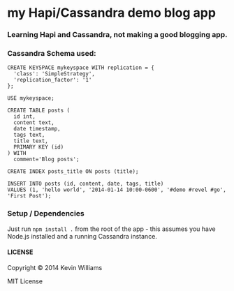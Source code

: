 # my Hapi/Cassandra demo blog app

### Learning Hapi and Cassandra, not making a good blogging app.

### Cassandra Schema used:

    CREATE KEYSPACE mykeyspace WITH replication = {
      'class': 'SimpleStrategy',
      'replication_factor': '1'
    };

    USE mykeyspace;

    CREATE TABLE posts (
      id int,
      content text,
      date timestamp,
      tags text,
      title text,
      PRIMARY KEY (id)
    ) WITH
      comment='Blog posts';

    CREATE INDEX posts_title ON posts (title);

    INSERT INTO posts (id, content, date, tags, title)
    VALUES (1, 'hello world', '2014-01-14 10:00-0600', '#demo #revel #go', 'First Post');

### Setup / Dependencies

Just run `npm install .` from the root of the app - this assumes you have Node.js installed and a running Cassandra instance.

#### LICENSE

Copyright © 2014 Kevin Williams

MIT License

